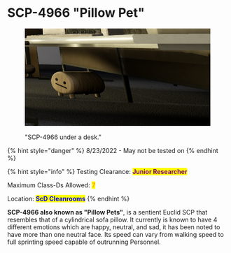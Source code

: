 # SCP-4966 "Pillow Pet"

<figure><img src="../../../.gitbook/assets/image (1) (1).png" alt=""><figcaption><p>"SCP-4966 under a desk."</p></figcaption></figure>

{% hint style="danger" %}
8/23/2022 - May not be tested on
{% endhint %}

{% hint style="info" %}
Testing Clearance: <mark style="color:purple;">**Junior Researcher**</mark>

Maximum Class-Ds Allowed: <mark style="color:orange;">**7**</mark>

Location: <mark style="color:blue;">**ScD Cleanrooms**</mark>
{% endhint %}

**SCP-4966 also known as "Pillow Pets"**, is a sentient Euclid SCP that resembles that of a cylindrical sofa pillow. It currently is known to have 4 different emotions which are happy, neutral, and sad, it has been noted to have more than one neutral face. Its speed can vary from walking speed to full sprinting speed capable of outrunning Personnel.
